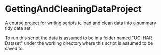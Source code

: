 GettingAndCleaningDataProject
=============================

A course project for writing scripts to load and clean data into a summary tidy data set.

To run this script the data is assumed to be in a folder named "UCI HAR Dataset"
under the working directory where this script is assumed to be saved to.
